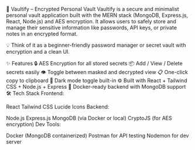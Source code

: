 🔐 Vaultify – Encrypted Personal Vault
Vaultify is a secure and minimalist personal vault application built with the MERN stack (MongoDB, Express.js, React, Node.js) and AES encryption. It allows users to safely store and manage their sensitive information like passwords, API keys, or private notes in an encrypted format.

💡 Think of it as a beginner-friendly password manager or secret vault with encryption and a clean UI.

✨ Features
🔒 AES Encryption for all stored secrets
📦 Add / View / Delete secrets easily
👁️ Toggle between masked and decrypted view
📋 One-click copy to clipboard
🌙 Dark mode toggle built-in
⚙️ Built with React + Tailwind CSS + Node.js + Express
🐳 Docker-ready backend with MongoDB support
🛠️ Tech Stack
Frontend:

React
Tailwind CSS
Lucide Icons
Backend:

Node.js
Express.js
MongoDB (via Docker or local)
CryptoJS (for AES encryption)
Dev Tools:

Docker (MongoDB containerized)
Postman for API testing
Nodemon for dev server
